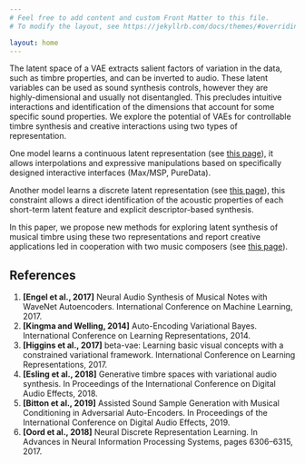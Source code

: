 ```yaml
---
# Feel free to add content and custom Front Matter to this file.
# To modify the layout, see https://jekyllrb.com/docs/themes/#overriding-theme-defaults

layout: home
---
```


The latent space of a VAE extracts salient factors of variation in the data, such as timbre properties, and can be inverted to audio. These latent variables can be used as sound synthesis controls, however they are highly-dimensional and usually not disentangled. This precludes intuitive interactions and identification of the dimensions that account for some specific sound properties. We explore the potential of VAEs for controllable timbre synthesis and creative interactions using two types of representation.

One model learns a continuous latent representation (see [this page](/continuous)), it allows interpolations and expressive manipulations based on specifically designed interactive interfaces (Max/MSP, PureData).

Another model learns a discrete latent representation (see [this page](/discrete)), this constraint allows a direct identification of the acoustic properties of each short-term latent feature and explicit descriptor-based synthesis.

In this paper, we propose new methods for exploring latent synthesis of musical timbre using these two representations and report creative applications led in cooperation with two music composers (see [this page](/creative)).

## References

 1. **[Engel et al., 2017]** Neural Audio Synthesis of Musical Notes with WaveNet Autoencoders. International Conference on Machine Learning, 2017.
 2. **[Kingma and Welling, 2014]** Auto-Encoding Variational Bayes. International Conference on Learning Representations, 2014.
 3. **[Higgins et al., 2017]** beta-vae: Learning basic visual concepts with a constrained variational framework. International Conference on Learning Representations, 2017.
 4. **[Esling et al., 2018]** Generative timbre spaces with variational audio synthesis. In Proceedings of the International Conference on Digital Audio Effects, 2018.
 5. **[Bitton et al., 2019]** Assisted Sound Sample Generation with Musical Conditioning in Adversarial Auto-Encoders. In Proceedings of the International Conference on Digital Audio Effects, 2019.
 6. **[Oord et al., 2018]** Neural Discrete Representation Learning. In Advances in Neural Information Processing Systems, pages 6306–6315, 2017.
